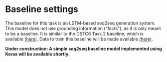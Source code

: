 # Baseline settings

The baseline for this task is an LSTM-based seq2seq generation system. This model does not use grounding information ("facts"), as it is only meant to be a baseline. It is similar to the DSTC6 Task 2 baseline, which is available [(here)](https://github.com/dialogtekgeek/DSTC6-End-to-End-Conversation-Modeling/tree/master/ChatbotBaseline). Data to train this baseline will be made available [(here)](https://github.com/DSTC-MSR-NLP/DSTC7-End-to-End-Conversation-Modeling/tree/master/data_extraction).

**Under construction: A simple seq2seq baseline model implemented using Keras will be available shortly.**
